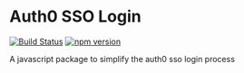 # Auth0 SSO Login

[![Build Status](https://travis-ci.org/Cimpress-MCP/auth0-sso-login.js.svg?branch=master)](https://travis-ci.org/Cimpress-MCP/auth0-sso-login.js) 
[![npm version](https://badge.fury.io/js/auth0-sso-login.js.svg)](https://www.npmjs.com/package/auth0-sso-login.js)

A javascript package to simplify the auth0 sso login process
